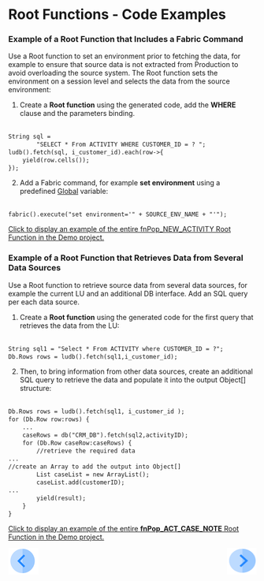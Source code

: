 # Root Functions - Code Examples

### Example of a Root Function that Includes a Fabric Command
Use a Root function to set an environment prior to fetching the data, for example to ensure that source data is not extracted from Production to avoid overloading the source system. The Root function sets the environment on a session level and selects the data from the source environment:
1.	Create a **Root function** using the generated code, add the **WHERE** clause and the parameters binding.
 
 <pre><code>
String sql =
		"SELECT * From ACTIVITY WHERE CUSTOMER_ID = ? ";
ludb().fetch(sql, i_customer_id).each(row->{
	yield(row.cells());
});
</code></pre>

2.	Add a Fabric command, for example **set environment** using a predefined [Global](/articles/08_globals/01_globals_overview.md) variable:

<pre><code>
fabric().execute("set environment='" + SOURCE_ENV_NAME + "'");
</code></pre>

[Click to display an example of the entire fnPop_NEW_ACTIVITY Root Function in the Demo project.](/articles/demo_project)  

### Example of a Root Function that Retrieves Data from Several Data Sources
Use a Root function to retrieve source data from several data sources, for example the current LU and an additional DB interface. Add an SQL query per each data source.  
1.	Create a **Root function** using the generated code for the first query that retrieves the data from the LU:

<pre><code>
String sql1 = "Select * From ACTIVITY where CUSTOMER_ID = ?";
Db.Rows rows = ludb().fetch(sql1,i_customer_id);
</code></pre>

2.	Then, to bring information from other data sources, create an additional SQL query to retrieve the data and populate it into the output Object[] structure:

<pre><code>
Db.Rows rows = ludb().fetch(sql1, i_customer_id );
for (Db.Row row:rows) {
	...
	caseRows = db("CRM_DB").fetch(sql2,activityID);	
	for (Db.Row caseRow:caseRows) {
		//retrieve the required data
...
//create an Array to add the output into Object[]
		List<String> caseList = new ArrayList<String>();
		caseList.add(customerID);
...
		yield(result);
	}
}
</code></pre>

[Click to display an example of the entire **fnPop_ACT_CASE_NOTE** Root Function in the Demo project.](/articles/demo_project) 

[![Previous](/articles/images/Previous.png)](/articles/07_table_population/11_1_creating_or_editing_a_root_function.md)[<img align="right" width="60" height="54" src="/articles/images/Next.png">](/articles/07_table_population/11_lookup_tables.md)

